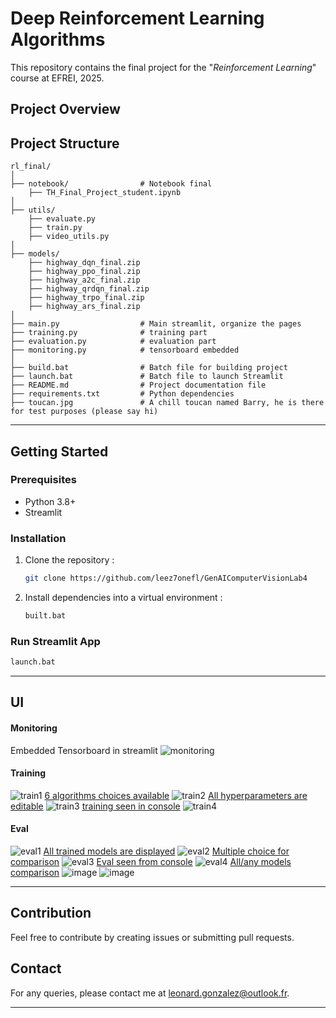 # Deep Reinforcement Learning Algorithms

This repository contains the final project for the "*Reinforcement Learning*" course at EFREI, 2025.

## Project Overview

## Project Structure

```
rl_final/
│
├── notebook/                # Notebook final
    ├── TH_Final_Project_student.ipynb
│
├── utils/                 
    ├── evaluate.py
    ├── train.py
    ├── video_utils.py
│
├── models/
    ├── highway_dqn_final.zip
    ├── highway_ppo_final.zip
    ├── highway_a2c_final.zip
    ├── highway_qrdqn_final.zip
    ├── highway_trpo_final.zip
    ├── highway_ars_final.zip
│
├── main.py                  # Main streamlit, organize the pages
├── training.py              # training part 
├── evaluation.py            # evaluation part
├── monitoring.py            # tensorboard embedded
│
├── build.bat                # Batch file for building project
├── launch.bat               # Batch file to launch Streamlit 
├── README.md                # Project documentation file
├── requirements.txt         # Python dependencies
├── toucan.jpg               # A chill toucan named Barry, he is there for test purposes (please say hi)
```
---
## Getting Started

### Prerequisites

- Python 3.8+
- Streamlit

### Installation

1. Clone the repository :
    ```bash
    git clone https://github.com/leez7onefl/GenAIComputerVisionLab4
    ```

2. Install dependencies into a virtual environment :
    ```bash
    built.bat
    ```

### Run Streamlit App

```bash
launch.bat
```

---

## UI 

#### Monitoring

Embedded Tensorboard in streamlit
![monitoring](https://github.com/user-attachments/assets/824570d3-20e7-4fdf-8a7f-7399df5a913b)

#### Training

![train1](https://github.com/user-attachments/assets/8b05d053-3db3-4d88-a4cc-620c3f286195)
<ins>6 algorithms choices available</ins>
![train2](https://github.com/user-attachments/assets/d0789a73-c365-4158-aeb3-e9454977d387)
<ins>All hyperparameters are editable</ins>
![train3](https://github.com/user-attachments/assets/c77803e3-7d64-42dc-b396-44adb09e2b51)
<ins>training seen in console</ins>
![train4](https://github.com/user-attachments/assets/761be9e5-8908-4d98-9b03-458d3d4e4bc3)

#### Eval

![eval1](https://github.com/user-attachments/assets/2abf2534-acf4-4fae-91ea-29f9754305c9)
<ins>All trained models are displayed</ins>
![eval2](https://github.com/user-attachments/assets/78324f6e-cd61-478e-b346-ab453a7a26da)
<ins>Multiple choice for comparison</ins>
![eval3](https://github.com/user-attachments/assets/87453b11-5adb-4b3f-b52f-7f46dd7c1771)
<ins>Eval seen from console</ins>
![eval4](https://github.com/user-attachments/assets/cd8839c8-dfec-47c4-bfbc-266225b0e0dd)
<ins>All/any models comparison</ins>
![image](https://github.com/user-attachments/assets/6d0295ed-b723-477d-8e58-2085f6324dea)
![image](https://github.com/user-attachments/assets/e6705007-7ff7-4a0b-b45b-1b7a33247ad3)

---
## Contribution

Feel free to contribute by creating issues or submitting pull requests.

## Contact

For any queries, please contact me at leonard.gonzalez@outlook.fr.

---
